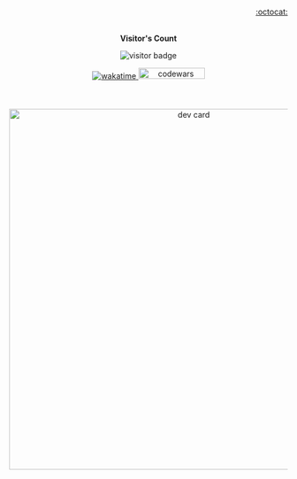 <br>
<div align="right">
  <a href="https://gist.github.com/tqmvt/" target="_blank"> :octocat: </a>
</div>
<br>

<p align="center"><b>Visitor's Count</b></p>
<p align="center"><img src="https://profile-counter.glitch.me/tqmvt/count.svg" alt="visitor badge"/></p>

<div align="center">
  <a href="https://wakatime.com/@tqmvt">
    <img src="https://wakatime.com/badge/user/c04373c7-eec5-42b8-a37f-94088430a3ac.svg" alt="wakatime"/>
  </a>
  <a href="https://www.codewars.com/users/tqmvt">
    <img src="https://www.codewars.com/users/tqmvt/badges/micro" width="120px" height="20px" alt="codewars"/>
  </a>
</div>

<!-- [![codewars](https://www.codewars.com/users/tqmvt/badges/micro)](https://www.codewars.com/users/tqmvt)
[![wakatime](https://wakatime.com/badge/user/c04373c7-eec5-42b8-a37f-94088430a3ac.svg)](https://wakatime.com/@tqmvt) -->

<!-- <a href="https://app.daily.dev/tqmvt"><img src="./devcard.png" width="356" alt="dev card"/></a> -->

<br />
<br />
<br />

<div align="center">
  <a href="https://app.daily.dev/tqmvt"><img src="https://api.daily.dev/devcards/v2/2jp1BTfV0jeQUte02oLhL.png?type=wide&r=lzc" width="652" alt="dev card"/></a>
</div>
